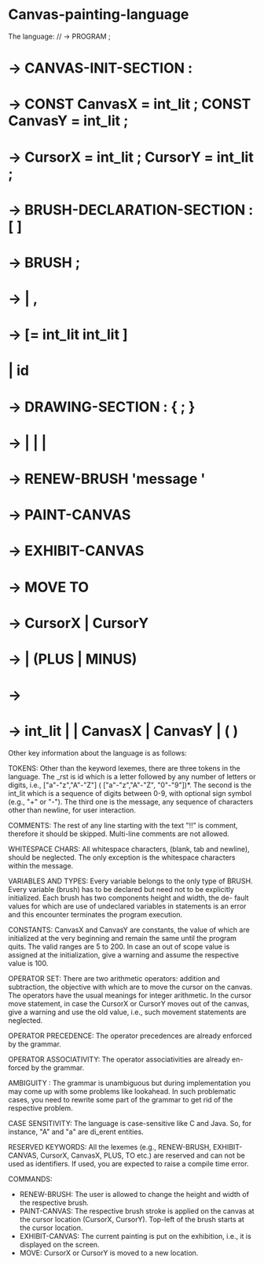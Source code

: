# Canvas-painting-language

The language:
// <Peakasso> -> PROGRAM <ID> ; <Canvas Init Section> <Brush Declaration Section> <Drawing Section>
# <Canvas Init Section> -> CANVAS-INIT-SECTION : <Canvas Size Init> <Cursor Pos Init>
# <Canvas Size Init> -> CONST CanvasX = int_lit ; CONST CanvasY = int_lit ;
# <Cursor Pos Init> -> CursorX = int_lit ; CursorY = int_lit ;
# <Brush Declaration Section> -> BRUSH-DECLARATION-SECTION : [ <Variable Def> ]
# <Variable Def> -> BRUSH <Brush List> ;
# <Brush List> -> <Brush Name> | <Brush Name>, <Brush List>
# <Brush Name> -> <ID> [= int_lit int_lit ]
# <ID> | id
# <Drawing Section> -> DRAWING-SECTION : { <Statement>; }
# <Statement> -> <Renew Stmt> | <Paint Stmt> | <Exhibit Stmt> | <Cursor Move Stmt>
# <Renew Stmt> -> RENEW-BRUSH 'message ' <Brush Name>
# <Paint Stmt> -> PAINT-CANVAS <Brush Name>
# <Exhibit Stmt> -> EXHIBIT-CANVAS
# <Cursor Move Stmt> -> MOVE <Cursor> TO <Expression>
# <Cursor> -> CursorX | CursorY
# <Expression> -> <Term> | <Expression> (PLUS | MINUS) <Term>
# <Term> -> <Factor>
# <Factor> -> int_lit | <Cursor> | CanvasX | CanvasY | ( <Expression> )

Other key information about the language is as follows:

TOKENS: 
Other than the keyword lexemes, there are three tokens in the language. 
The _rst is id which is a letter followed by any number
of letters or digits, i.e., ["a"-"z","A"-"Z"] ( ["a"-"z","A"-"Z", "0"-"9"])*.
The second is the int_lit which is a sequence of digits between 0-9, with optional sign symbol (e.g., "+" or "-"). The third one is the message, any sequence of characters other than newline, for user interaction.

COMMENTS: The rest of any line starting with the text "!!" is comment, therefore it should be skipped. Multi-line comments are not allowed.

WHITESPACE CHARS: All whitespace characters, (blank, tab and newline), should be neglected. The only exception is the whitespace characters within the message.

VARIABLES AND TYPES: Every variable belongs to the only type of BRUSH. Every variable (brush) has to be declared but need not to be explicitly
initialized. Each brush has two components height and width, the de- fault values for which are use of undeclared variables in statements is an error and this encounter terminates the program execution.

CONSTANTS: CanvasX and CanvasY are constants, the value of which are initialized at the very beginning and remain the same until the
program quits. The valid ranges are 5 to 200. In case an out of scope value is assigned at the initialization, give a warning and assume the respective value is 100.

OPERATOR SET: There are two arithmetic operators: addition and subtraction, the objective with which are to move the cursor on the canvas.
The operators have the usual meanings for integer arithmetic. In the cursor move statement, in case the CursorX or CursorY moves out of
the canvas, give a warning and use the old value, i.e., such movement statements are neglected.

OPERATOR PRECEDENCE: The operator precedences are already enforced by the grammar.

OPERATOR ASSOCIATIVITY: The operator associativities are already en- forced by the grammar.

AMBIGUITY : The grammar is unambiguous but during implementation you may come up with some problems like lookahead. 
In such problematic cases, you need to rewrite some part of the grammar to get rid of the respective problem.

CASE SENSITIVITY: The language is case-sensitive like C and Java. So, for instance, "A" and "a" are di_erent entities.

RESERVED KEYWORDS: All the lexemes (e.g., RENEW-BRUSH, EXHIBIT-CANVAS, CursorX, CanvasX, PLUS, TO etc.) are reserved and can not be used as identifiers. If used, you are expected to raise a compile time error.

COMMANDS:
* RENEW-BRUSH: The user is allowed to change the height and width of the respective brush.
* PAINT-CANVAS: The respective brush stroke is applied on the canvas at the cursor location (CursorX, CursorY). Top-left of the brush starts at the cursor location.
* EXHIBIT-CANVAS: The current painting is put on the exhibition, i.e., it is displayed on the screen.
* MOVE: CursorX or CursorY is moved to a new location.
